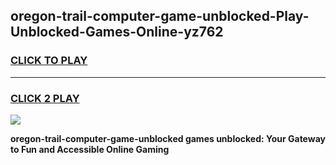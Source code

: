 
## oregon-trail-computer-game-unblocked-Play-Unblocked-Games-Online-yz762
<h3>
<a href="https://premium76.site?title=oregon-trail-computer-game-unblocked&ref=25A">CLICK TO PLAY</a></h3>
<hr>

<h3>
<a href="https://premium76.site?title=oregon-trail-computer-game-unblocked&ref=25A">CLICK 2 PLAY</a>
  
</h3>

<a href="https://premium76.site?title=oregon-trail-computer-game-unblocked&ref=25A"><img src="https://clearcache.store/games.png"></a>


**oregon-trail-computer-game-unblocked games unblocked: Your Gateway to Fun and Accessible Online Gaming**
